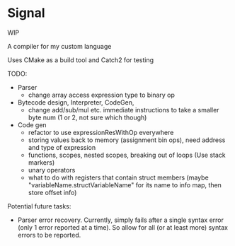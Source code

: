 # Signal

WIP

A compiler for my custom language

Uses CMake as a build tool and Catch2 for testing

TODO:
- Parser
    - change array access expression type to binary op
- Bytecode design, Interpreter, CodeGen,
    - change add/sub/mul etc. immediate instructions to take a smaller byte num (1 or 2, not sure which though)
- Code gen
    - refactor to use expressionResWithOp everywhere
    - storing values back to memory (assignment bin ops), need address and type of expression
    - functions, scopes, nested scopes, breaking out of loops (Use stack markers)
    - unary operators
    - what to do with registers that contain struct members (maybe "variableName.structVariableName" for its name to info map, then store offset info)

Potential future tasks:
- Parser error recovery. Currently, simply fails after a single syntax error (only 1 error reported at a time). So allow for all (or at least more) syntax errors to be reported.
